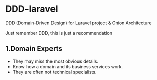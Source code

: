 <h1>DDD-laravel</h1>
DDD (Domain-Driven Design) for Laravel project &amp; Onion Architecture

<p>Just remember DDD, this is just a recommendation</p>
</hr>
<h2>1.Domain Experts</h2>
<ul>
<li>They may miss the most obvious details.</li>
<li>Know how a domain and its business services work.</li>
<li>They are often not technical specialists.</li>
</ul>
